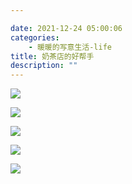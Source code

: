 ```yaml
---

date: 2021-12-24 05:00:06
categories:
    - 暖暖的写意生活-life
title: 奶茶店的好帮手
description: ""
---
```


![](image_0.jpg)

![](image_1.jpg)

![](image_2.jpg)

![](image_3.jpg)

![](image_4.jpg)